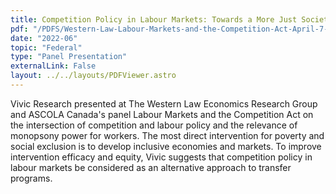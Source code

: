 ```yaml
---
title: Competition Policy in Labour Markets: Towards a More Just Society
pdf: "/PDFS/Western-Law-Labour-Markets-and-the-Competition-Act-April-7-2022.pdf"
date: "2022-06"
topic: "Federal"
type: "Panel Presentation"
externalLink: False
layout: ../../layouts/PDFViewer.astro
---
```


Vivic Research presented at The Western Law Economics Research Group and ASCOLA Canada's panel Labour Markets and the Competition Act on the intersection of competition and labour policy and the relevance of monopsony power for workers. The most direct intervention for poverty and social exclusion is to develop inclusive economies and markets. To improve intervention efficacy and equity, Vivic suggests that competition policy in labour markets be considered as an alternative approach to transfer programs.
